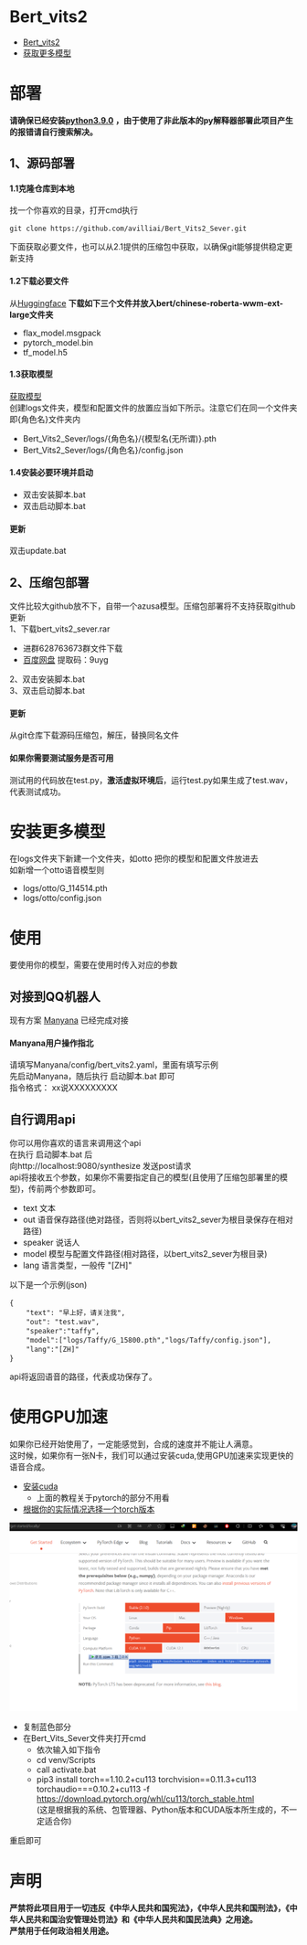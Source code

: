 
# Bert_vits2
- [Bert_vits2](https://github.com/fishaudio/Bert-VITS2)
- [获取更多模型](https://www.bilibili.com/read/cv26912729/?jump_opus=1)
# 部署
**请确保已经安装[python3.9.0](https://github.com/avilliai/wReply/releases/tag/yirimirai-Bot) ，由于使用了非此版本的py解释器部署此项目产生的报错请自行搜索解决。**<br>
## 1、源码部署
#### 1.1克隆仓库到本地
找一个你喜欢的目录，打开cmd执行
```
git clone https://github.com/avilliai/Bert_Vits2_Sever.git
```
下面获取必要文件，也可以从2.1提供的压缩包中获取，以确保git能够提供稳定更新支持
#### 1.2下载必要文件
从[Huggingface](https://huggingface.co/spaces/XzJosh/Azusa-Bert-VITS2/tree/main/bert/chinese-roberta-wwm-ext-large) **下载如下三个文件并放入bert/chinese-roberta-wwm-ext-large文件夹**
- flax_model.msgpack
- pytorch_model.bin
- tf_model.h5<br>
#### 1.3获取模型
[获取模型](https://www.bilibili.com/read/cv26912729/?jump_opus=1) <br>
创建logs文件夹，模型和配置文件的放置应当如下所示。注意它们在同一个文件夹即{角色名}文件夹内
- Bert_Vits2_Sever/logs/{角色名}/{模型名(无所谓)}.pth
- Bert_Vits2_Sever/logs/{角色名}/config.json
#### 1.4安装必要环境并启动
- 双击安装脚本.bat<br>
- 双击启动脚本.bat<br>
#### 更新
双击update.bat
## 2、压缩包部署
文件比较大github放不下，自带一个azusa模型。压缩包部署将不支持获取github更新<br>
1、下载bert_vits2_sever.rar
- 进群628763673群文件下载
- [百度网盘](https://pan.baidu.com/s/1d5WKFYZ4yGAz09rbroqP2g?pwd=9uyg) 提取码：9uyg<br>

2、双击安装脚本.bat<br>
3、双击启动脚本.bat<br>
#### 更新
从git仓库下载源码压缩包，解压，替换同名文件
#### 如果你需要测试服务是否可用
测试用的代码放在test.py，**激活虚拟环境后**，运行test.py如果生成了test.wav，代表测试成功。
# 安装更多模型
在logs文件夹下新建一个文件夹，如otto
把你的模型和配置文件放进去<br>
如新增一个otto语音模型则
  - logs/otto/G_114514.pth
  - logs/otto/config.json
# 使用
  要使用你的模型，需要在使用时传入对应的参数
## 对接到QQ机器人
现有方案 [Manyana](https://github.com/avilliai/Manyana) 已经完成对接
#### Manyana用户操作指北
请填写Manyana/config/bert_vits2.yaml，里面有填写示例<br>
先启动Manyana，随后执行 启动脚本.bat 即可<br>
指令格式： xx说XXXXXXXXX 
  
## 自行调用api
你可以用你喜欢的语言来调用这个api<br>
在执行 启动脚本.bat 后<br>
向http://localhost:9080/synthesize 发送post请求<br>
api将接收五个参数，如果你不需要指定自己的模型(且使用了压缩包部署里的模型)，传前两个参数即可。
- text          文本
- out           语音保存路径(绝对路径，否则将以bert_vits2_sever为根目录保存在相对路径)
- speaker       说话人
- model         模型与配置文件路径(相对路径，以bert_vits2_sever为根目录)
- lang          语言类型，一般传 "[ZH]"

以下是一个示例(json)
```
{
    "text": "早上好，请关注我", 
    "out": "test.wav",
    "speaker":"taffy",
    "model":["logs/Taffy/G_15800.pth","logs/Taffy/config.json"],
    "lang":"[ZH]"
}
```
api将返回语音的路径，代表成功保存了。
# 使用GPU加速
如果你已经开始使用了，一定能感觉到，合成的速度并不能让人满意。<br>
这时候，如果你有一张N卡，我们可以通过安装cuda,使用GPU加速来实现更快的语音合成。
- [安装cuda](https://blog.csdn.net/weixin_45763636/article/details/123169495) 
  - 上面的教程关于pytorch的部分不用看
- [根据你的实际情况选择一个torch版本](https://pytorch.org/get-started/locally/)
<img src="bert/chinese-roberta-wwm-ext-large/img.png">

  - 复制蓝色部分
- 在Bert_Vits_Sever文件夹打开cmd
  - 依次输入如下指令
  - cd venv/Scripts
  - call activate.bat
  - pip3 install torch==1.10.2+cu113 torchvision==0.11.3+cu113 torchaudio===0.10.2+cu113 -f https://download.pytorch.org/whl/cu113/torch_stable.html <br>(这是根据我的系统、包管理器、Python版本和CUDA版本所生成的，不一定适合你)

重启即可
# 声明
**严禁将此项目用于一切违反《中华人民共和国宪法》，《中华人民共和国刑法》，《中华人民共和国治安管理处罚法》和《中华人民共和国民法典》之用途。**<br>
**严禁用于任何政治相关用途。**